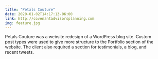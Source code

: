 ```yaml
---
title: "Petals Couture"
date: 2020-01-02T14:17:13-06:00
link: http://covenantadvisorsplanning.com
img: feature.jpg
---
```


Petals Couture was a website redesign of a WordPress blog site. Custom post types were used to give more structure to the Portfolio section of the website. The client also required a section for testimonials, a blog, and recent tweets.